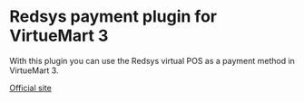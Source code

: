 # Redsys payment plugin for VirtueMart 3
With this plugin you can use the Redsys virtual POS as a payment method in VirtueMart 3.

[Official site](https://www.joomlaempresa.es/)